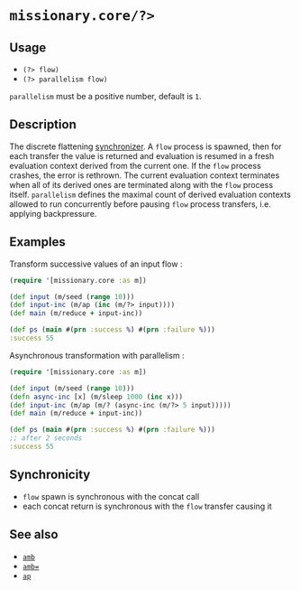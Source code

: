 # `missionary.core/?>`

## Usage
* `(?> flow)`
* `(?> parallelism flow)`

`parallelism` must be a positive number, default is `1`.

## Description
The discrete flattening [synchronizer](/synchronizers.html). A `flow` process is spawned, then for each transfer the
value is returned and evaluation is resumed in a fresh evaluation context derived from the current one. If the `flow`
process crashes, the error is rethrown. The current evaluation context terminates when all of its derived ones are
terminated along with the `flow` process itself. `parallelism` defines the maximal count of derived evaluation contexts
allowed to run concurrently before pausing `flow` process transfers, i.e. applying backpressure.

## Examples
Transform successive values of an input flow :
```clojure
(require '[missionary.core :as m])

(def input (m/seed (range 10)))
(def input-inc (m/ap (inc (m/?> input))))
(def main (m/reduce + input-inc))

(def ps (main #(prn :success %) #(prn :failure %)))
:success 55
```

Asynchronous transformation with parallelism :
```clojure
(require '[missionary.core :as m])

(def input (m/seed (range 10)))
(defn async-inc [x] (m/sleep 1000 (inc x)))
(def input-inc (m/ap (m/? (async-inc (m/?> 5 input)))))
(def main (m/reduce + input-inc))

(def ps (main #(prn :success %) #(prn :failure %)))
;; after 2 seconds
:success 55
```

## Synchronicity
* `flow` spawn is synchronous with the concat call
* each concat return is synchronous with the `flow` transfer causing it

## See also
* [`amb`](/api/missionary.core/amb.html)
* [`amb=`](/api/missionary.core/amb=.html)
* [`ap`](/api/missionary.core/ap.html)